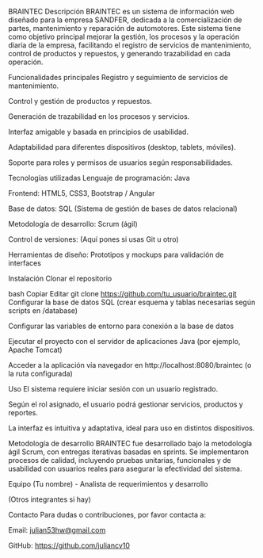 BRAINTEC
Descripción
BRAINTEC es un sistema de información web diseñado para la empresa SANDFER, dedicada a la comercialización de partes, mantenimiento y reparación de automotores. Este sistema tiene como objetivo principal mejorar la gestión, los procesos y la operación diaria de la empresa, facilitando el registro de servicios de mantenimiento, control de productos y repuestos, y generando trazabilidad en cada operación.

Funcionalidades principales
Registro y seguimiento de servicios de mantenimiento.

Control y gestión de productos y repuestos.

Generación de trazabilidad en los procesos y servicios.

Interfaz amigable y basada en principios de usabilidad.

Adaptabilidad para diferentes dispositivos (desktop, tablets, móviles).

Soporte para roles y permisos de usuarios según responsabilidades.

Tecnologías utilizadas
Lenguaje de programación: Java

Frontend: HTML5, CSS3, Bootstrap / Angular

Base de datos: SQL (Sistema de gestión de bases de datos relacional)

Metodología de desarrollo: Scrum (ágil)

Control de versiones: (Aquí pones si usas Git u otro)

Herramientas de diseño: Prototipos y mockups para validación de interfaces

Instalación
Clonar el repositorio

bash
Copiar
Editar
git clone https://github.com/tu_usuario/braintec.git
Configurar la base de datos SQL (crear esquema y tablas necesarias según scripts en /database)

Configurar las variables de entorno para conexión a la base de datos

Ejecutar el proyecto con el servidor de aplicaciones Java (por ejemplo, Apache Tomcat)

Acceder a la aplicación vía navegador en http://localhost:8080/braintec (o la ruta configurada)

Uso
El sistema requiere iniciar sesión con un usuario registrado.

Según el rol asignado, el usuario podrá gestionar servicios, productos y reportes.

La interfaz es intuitiva y adaptativa, ideal para uso en distintos dispositivos.

Metodología de desarrollo
BRAINTEC fue desarrollado bajo la metodología ágil Scrum, con entregas iterativas basadas en sprints. Se implementaron procesos de calidad, incluyendo pruebas unitarias, funcionales y de usabilidad con usuarios reales para asegurar la efectividad del sistema.

Equipo
(Tu nombre) - Analista de requerimientos y desarrollo

(Otros integrantes si hay)

Contacto
Para dudas o contribuciones, por favor contacta a:

Email: julian53hw@gmail.com

GitHub: https://github.com/juliancv10
